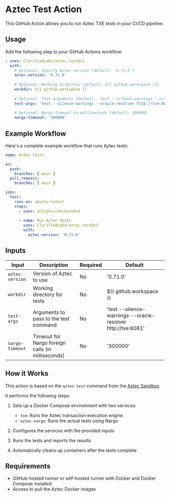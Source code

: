 # Aztec Test Action

This GitHub Action allows you to run Aztec TXE tests in your CI/CD pipeline.

## Usage

Add the following step to your GitHub Actions workflow:

```yaml
- uses: ClarifiedLabs/aztec-test@v1
  with:
    # Optional: Specify Aztec version (default: '0.71.0')
    aztec-version: '0.71.0'
    
    # Optional: Working directory (default: ${{ github.workspace }})
    workdir: ${{ github.workspace }}
    
    # Optional: Test arguments (default: 'test --silence-warnings --oracle-resolver http://txe:8081')
    test-args: 'test --silence-warnings --oracle-resolver http://txe:8081'
    
    # Optional: Nargo timeout in milliseconds (default: 300000)
    nargo-timeout: '300000'
```

## Example Workflow

Here's a complete example workflow that runs Aztec tests:

```yaml
name: Aztec Tests

on:
  push:
    branches: [ main ]
  pull_request:
    branches: [ main ]

jobs:
  test:
    runs-on: ubuntu-latest
    steps:
      - uses: actions/checkout@v4
      
      - name: Run Aztec Tests
        uses: ClarifiedLabs/aztec-test@v1
        with:
          aztec-version: '0.71.0'
```

## Inputs

| Input | Description | Required | Default |
|-------|-------------|----------|---------|
| `aztec-version` | Version of Aztec to use | No | '0.71.0' |
| `workdir` | Working directory for tests | No | ${{ github.workspace }} |
| `test-args` | Arguments to pass to the test command | No | 'test --silence-warnings --oracle-resolver http://txe:8081' |
| `nargo-timeout` | Timeout for Nargo foreign calls (in milliseconds) | No | '300000' |

## How it Works

This action is based on the `aztec test` command from the [Aztec Sandbox](https://docs.aztec.network/guides/getting_started#install-and-run-the-sandbox).

It performs the following steps:
1. Sets up a Docker Compose environment with two services:
   - `txe`: Runs the Aztec transaction execution engine
   - `aztec-nargo`: Runs the actual tests using Nargo

2. Configures the services with the provided inputs

3. Runs the tests and reports the results

4. Automatically cleans up containers after the tests complete

## Requirements

- GitHub-hosted runner or self-hosted runner with Docker and Docker Compose installed
- Access to pull the Aztec Docker images
